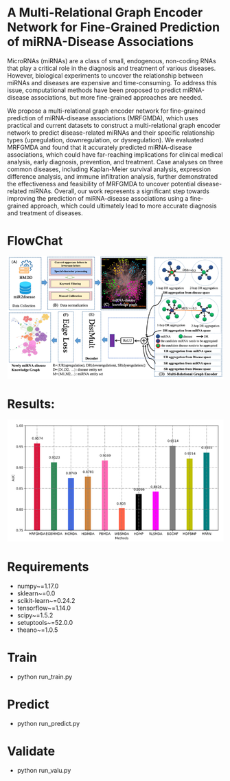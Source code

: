 # A Multi-Relational Graph Encoder Network for Fine-Grained Prediction of miRNA-Disease Associations
MicroRNAs (miRNAs) are a class of small, endogenous, non-coding RNAs that play a critical role in the diagnosis and treatment of various diseases. However, biological experiments to uncover the relationship between miRNAs and diseases are expensive and time-consuming. To address this issue, computational methods have been proposed to predict miRNA-disease associations, but more fine-grained approaches are needed.

We propose a multi-relational graph encoder network for fine-grained prediction of miRNA-disease associations (MRFGMDA), which uses practical and current datasets to construct a multi-relational graph encoder network to predict disease-related miRNAs and their specific relationship types (upregulation, downregulation, or dysregulation).
We evaluated MRFGMDA and found that it accurately predicted miRNA-disease associations, which could have far-reaching implications for clinical medical analysis, early diagnosis, prevention, and treatment. Case analyses on three common diseases, including Kaplan-Meier survival analysis, expression difference analysis, and immune infiltration analysis, further demonstrated the effectiveness and feasibility of MRFGMDA to uncover potential disease-related miRNAs.
Overall, our work represents a significant step towards improving the prediction of miRNA-disease associations using a fine-grained approach, which could ultimately lead to more accurate diagnosis and treatment of diseases.
# FlowChat
![FlowChat.png](FlowChat.png)

# Results:
![Results.png](Results.png)

# Requirements
* numpy~=1.17.0
* sklearn~=0.0
* scikit-learn~=0.24.2
* tensorflow~=1.14.0
* scipy~=1.5.2
* setuptools~=52.0.0
* theano~=1.0.5

# Train
* python run_train.py

# Predict
* python run_predict.py

# Validate
* python run_valu.py